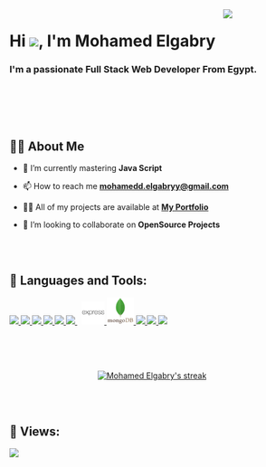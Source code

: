 <img src="https://github.com/MohamedElgabryy/MohamedElgabryy/blob/main/memoji.png" align="right" width="25%"/>

<h1 align="left">Hi <img src="https://raw.githubusercontent.com/MartinHeinz/MartinHeinz/master/wave.gif" width="30px">, I'm Mohamed Elgabry</h1>
<h3 align="left">I'm a passionate Full Stack Web Developer From Egypt.</h3>
<br/>
<br/>
<br/>
<br/>

## 🙋‍♂️ About Me

- 🌱 I’m currently mastering **Java Script**

- 📫 How to reach me **mohamedd.elgabryy@gmail.com**

- 👨‍💻 All of my projects are available at **[My Portfolio](https://mohamedelgabryy.github.io/My-Portfolio/)**

<!-- - 🔭 I’m currently working on **[]()**
 -->
- 👯 I’m looking to collaborate on **OpenSource Projects**


<br/>
<br/>

## 🚀 Languages and Tools:

<p align="left"> 
  <a href="https://www.w3.org/html/" target="_blank"> <img src="https://img.icons8.com/color/48/000000/html-5.png"/> </a> 
  <a href="https://www.w3schools.com/css/" target="_blank"> <img src="https://img.icons8.com/color/48/000000/css3.png"/> </a>
  <a href="https://developer.mozilla.org/en-US/docs/Web/JavaScript" target="_blank"> <img src="https://img.icons8.com/color/48/000000/javascript.png"/> </a> 
  <a href="https://reactjs.org/" target="_blank"> <img src="https://img.icons8.com/color/48/000000/react-native.png"/> </a>
  <a href="https://redux.js.org" target="_blank"> <img src="https://img.icons8.com/color/48/000000/redux.png"/> </a>
  <a style="padding-right:8px;" href="https://nodejs.org" target="_blank"> <img src="https://img.icons8.com/color/48/000000/nodejs.png"/> </a> 
  <a href="https://expressjs.com" target="_blank"> <img src="https://raw.githubusercontent.com/devicons/devicon/master/icons/express/express-original-wordmark.svg" alt="express" width="40" height="40"/> </a>
  <a href="https://www.mongodb.com/" target="_blank"> <img src="https://raw.githubusercontent.com/devicons/devicon/master/icons/mongodb/mongodb-original-wordmark.svg" alt="mongodb" width="48" height="48"/> </a> 
      <a href="https://www.python.org" target="_blank"> <img src="https://img.icons8.com/color/48/000000/python.png"/> </a> 
     <a href="https://firebase.google.com/" target="_blank"> <img src="https://img.icons8.com/color/48/000000/firebase.png"/> </a> 
   <a href="https://git-scm.com/" target="_blank"> <img src="https://img.icons8.com/color/48/000000/git.png"/> </a>
</p>

<br/>
<br/>
<br/>


<p align="center">
    <a href="https://github.com/MohamedElgabryy/github-readme-streak-stats">
        <img title="🔥 Get streak stats for your profile at git.io/streak-stats" alt="Mohamed Elgabry's streak" src="https://github-readme-streak-stats.herokuapp.com/?user=MohamedElgabryy&theme=default&hide_border=false&"/>
    </a>
</p>

<br/>
<br/>

## 👀 Views: 
<a href="https://github.com/Meghna-DAS/github-profile-views-counter">
    <img src="https://komarev.com/ghpvc/?username=MohamedElgabryy">
</a>

